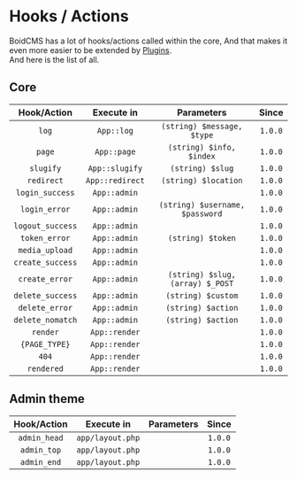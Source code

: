 # Hooks / Actions
BoidCMS has a lot of hooks/actions called within the core, And that makes it even more easier to be extended by [Plugins](plugins).     
And here is the list of all.

## Core

|       Hook/Action     |    Execute in    |               Parameters           |   Since  |
| :------------------: | :--------------: | :--------------------------------: | :------: |
|         `log`        |    `App::log`    |     `(string) $message, $type`     |  `1.0.0` |
|         `page`       |    `App::page`   |      `(string) $info, $index`      |  `1.0.0` |
|       `slugify`      |  `App::slugify`  |         `(string) $slug`           |  `1.0.0` |
|       `redirect`     |  `App::redirect` |       `(string) $location`         |  `1.0.0` |
|    `login_success`   |   `App::admin`   |                                    |  `1.0.0` |
|     `login_error`    |   `App::admin`   |  `(string) $username, $password`   |  `1.0.0` |
|   `logout_success`   |   `App::admin`   |                                    |  `1.0.0` |
|     `token_error`    |   `App::admin`   |           `(string) $token`        |  `1.0.0` |
|    `media_upload`    |   `App::admin`   |                                    |  `1.0.0` |
|   `create_success`   |   `App::admin`   |                                    |  `1.0.0` |
|    `create_error`    |   `App::admin`   |     `(string) $slug, (array) $_POST`     |  `1.0.0` |
|   `delete_success`   |   `App::admin`   |         `(string) $custom`         |  `1.0.0` |
|    `delete_error`    |   `App::admin`   |         `(string) $action`         |  `1.0.0` |
|   `delete_nomatch`   |   `App::admin`   |         `(string) $action`         |  `1.0.0` |                                    |  `1.0.0` |
|       `render`       |   `App::render`  |                                    |  `1.0.0` |
|     `{PAGE_TYPE}`    |   `App::render`  |                                    |  `1.0.0` |
|         `404`        |   `App::render`  |                                    |  `1.0.0` |
|      `rendered`      |   `App::render`  |                                    |  `1.0.0` |


## Admin theme
|    Hook/Action    |      Execute in     |  Parameters  |  Since  |
| :---------------: | :-----------------: | :----------: | :-----: |
|    `admin_head`   |   `app/layout.php`  |              | `1.0.0` |
|     `admin_top`   |   `app/layout.php`  |              | `1.0.0` |
|     `admin_end`   |   `app/layout.php`  |              | `1.0.0` |

